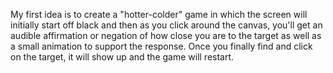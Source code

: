 My first idea is to create a "hotter-colder" game in which the screen will initially start off black and then as you click around the canvas, you'll get an audible affirmation or negation of how close you are to the target as well as a small animation to support the response. Once you finally find and click on the target, it will show up and the game will restart.
